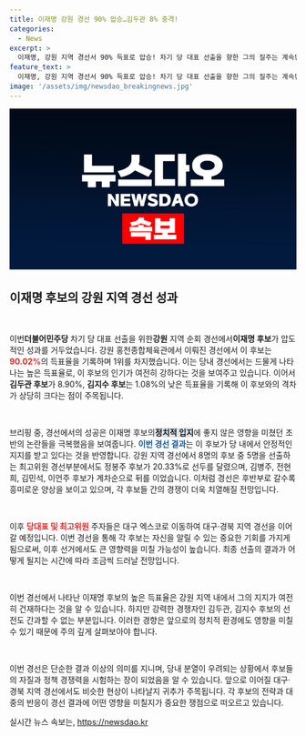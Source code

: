 ```yaml
---
title: 이재명 강원 경선 90% 압승…김두관 8% 충격!
categories:
  - News
excerpt: >
  이재명, 강원 지역 경선서 90% 득표로 압승! 차기 당 대표 선출을 향한 그의 질주는 계속된다. 대구로 향하는 다음 경선 결과는 과연? 클릭해서 확인하세요!
feature_text: >
  이재명, 강원 지역 경선서 90% 득표로 압승! 차기 당 대표 선출을 향한 그의 질주는 계속된다. 대구로 향하는 다음 경선 결과는 과연? 클릭해서 확인하세요!
image: '/assets/img/newsdao_breakingnews.jpg'
---
```


<p><img src="/assets/img/newsdao_breakingnews.jpg" alt="flaretime 속보" /></p>

<h2 data-ke-size="size26">이재명 후보의 강원 지역 경선 성과</h2>

<p data-ke-size="size16">&nbsp;</p>

<p>이번<strong><b>더불어민주당</b></strong> 차기 당 대표 선출을 위한<strong><b>강원</b></strong> 지역 순회 경선에서<strong><b>이재명 후보</b></strong>가 압도적인 성과를 거두었습니다. 강원 홍천종합체육관에서 이뤄진 경선에서 이 후보는<strong><b><span style="color: #ee2323;">90.02%</span></b></strong>의 득표율을 기록하며 1위를 차지했습니다. 이는 당내 경선에서는 드물게 나타나는 높은 득표율로, 이 후보의 인기가 여전히 강하다는 것을 보여주고 있습니다. 이어서<strong><b>김두관 후보</b></strong>가 8.90%, <strong><b>김지수 후보</b></strong>는 1.08%의 낮은 득표율을 기록해 이 후보와의 격차가 상당히 크다는 점이 주목됩니다. </p>

<p data-ke-size="size16">&nbsp;</p>

<p>브리핑 중, 경선에서의 성공은 이재명 후보의<strong><b><span style="background-color: #21538527;">정치적 입지</span></b></strong>에 좋지 않은 영향을 미쳤던 초반의 논란들을 극복했음을 보여줍니다. <strong><b><span style="color: #1a5490;">이번 경선 결과</span></b></strong>는 이 후보가 당 내에서 안정적인 지지를 받고 있다는 것을 반영합니다. 강원 지역 경선에서 8명의 후보 중 5명을 선출하는 최고위원 경선부분에서도 정봉주 후보가 20.33%로 선두를 달렸으며, 김병주, 전현희, 김민석, 이언주 후보가 계차순으로 뒤를 이었습니다. 이처럼 경선은 후반부로 갈수록 흥미로운 양상을 보이고 있으며, 각 후보들 간의 경쟁이 더욱 치열해질 전망입니다. </p>

<p data-ke-size="size16">&nbsp;</p>

<p>이후 <strong><b><span style="color: #ee2323;">당대표 및 최고위원</span></b></strong> 주자들은 대구 엑스코로 이동하여 대구·경북 지역 경선을 이어갈 예정입니다. 이번 경선을 통해 각 후보는 자신을 알릴 수 있는 중요한 기회를 가지게 됨으로써, 이후 선거에서도 큰 영향력을 미칠 가능성이 높습니다. 최종 선출의 결과가 어떻게 될지는 시간에 따라 조금씩 드러날 전망입니다. </p>

<p data-ke-size="size16">&nbsp;</p>

<p>이번 경선에서 나타난 이재명 후보의 높은 득표율은 강원 지역 내에서 그의 지지가 여전히 건재하다는 것을 알 수 있습니다. 하지만 강력한 경쟁자인 김두관, 김지수 후보의 선전도 간과할 수 없는 부분입니다. 이러한 경향은 앞으로의 정치적 환경에도 영향을 미칠 수 있기 때문에 주의 깊게 살펴보아야 합니다.</p>

<p data-ke-size="size16">&nbsp;</p>

<p>이번 경선은 단순한 결과 이상의 의미를 지니며, 당내 분열이 우려되는 상황에서 후보들의 자질과 정책 경쟁력을 시험하는 장이 되었음을 알 수 있습니다. 앞으로 이어질 대구·경북 지역 경선에서도 비슷한 현상이 나타날지 귀추가 주목됩니다.  각 후보의 전략과 대중의 반응이 경선 결과에 어떤 영향을 미칠지가 중요한 쟁점으로 떠오르고 있습니다.</p>
실시간 뉴스 속보는, <a href="https://newsdao.kr" rel="dofollow">https://newsdao.kr</a>


